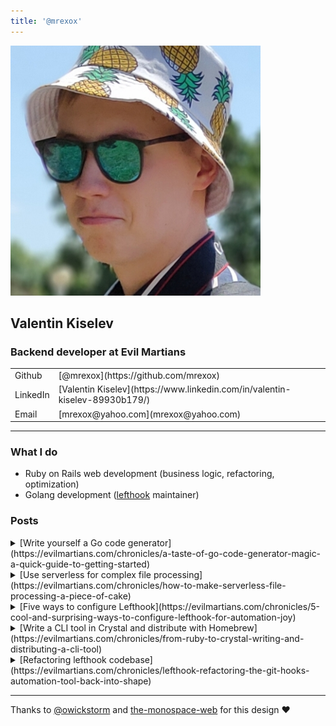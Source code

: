 ```yaml
---
title: '@mrexox'
---
```


<img src="profile.png" class="profile" />

## Valentin Kiselev

### Backend developer at Evil Martians

<table>
    <tr>
        <td>Github</td>
        <td>[@mrexox](https://github.com/mrexox)</td>
    </tr>
    <tr>
        <td>LinkedIn</td>
        <td>[Valentin Kiselev](https://www.linkedin.com/in/valentin-kiselev-89930b179/)</td>
    </tr>
    <tr>
        <td>Email</td>
        <td>[mrexox@yahoo.com](mrexox@yahoo.com)</td>
    </td>
</table>

<hr />

### What I do

- Ruby on Rails web development (business logic, refactoring, optimization)
- Golang development ([lefthook](https://github.com/evilmartians/lefthook) maintainer)

### Posts

<details>
<summary>
[Write yourself a Go code generator](https://evilmartians.com/chronicles/a-taste-of-go-code-generator-magic-a-quick-guide-to-getting-started)
</summary>

<p>
A small Go program which generates Go code. Some approaches and notes on making a Go code generator.
</p>
</details>

<details>
<summary>
[Use serverless for complex file processing](https://evilmartians.com/chronicles/how-to-make-serverless-file-processing-a-piece-of-cake)
</summary>

<p>
Sharing the approach for using GCP to process files asynchronously as they get uploaded to your Rails app. An example serverless app + the showcase of Playbook.
</p>
</details>

<details>
<summary>
[Five ways to configure Lefthook](https://evilmartians.com/chronicles/5-cool-and-surprising-ways-to-configure-lefthook-for-automation-joy)
</summary>

<p>
Things I learned while using lefthook on a daily basis in many different projects + a few tips which make the local development a bit faster.
</p>
</details>

<details>
<summary>
[Write a CLI tool in Crystal and distribute with Homebrew](https://evilmartians.com/chronicles/from-ruby-to-crystal-writing-and-distributing-a-cli-tool)
</summary>

<p>
Some notes about writing a CLI tool in Crystal lang and distributing it via Homebrew.
</p>
</details>

<details>
<summary>
[Refactoring lefthook codebase](https://evilmartians.com/chronicles/lefthook-refactoring-the-git-hooks-automation-tool-back-into-shape)
</summary>

<p>
A story behind refactoring of lefthook. Making the messy Go codebase more or less maintainable.
</p>
</details>

<hr />

Thanks to [@owickstorm](https://github.com/owickstrom) and [the-monospace-web](https://github.com/owickstrom/the-monospace-web) for this design ❤️
